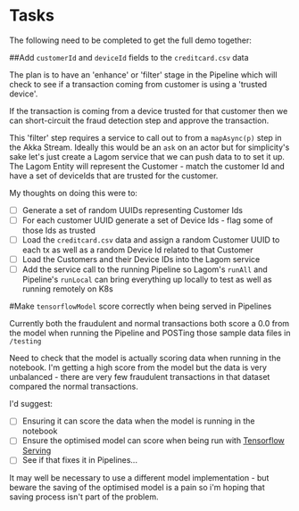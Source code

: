 # Tasks

The following need to be completed to get the full demo together:

##Add `customerId` and `deviceId` fields to the `creditcard.csv` data
   
The plan is to have an 'enhance' or 'filter' stage in the Pipeline which will check to see if a transaction coming from customer is using a 'trusted device'.
   
If the transaction is coming from a device trusted for that customer then we can short-circuit the fraud detection step and approve the transaction.
   
This 'filter' step requires a service to call out to from a `mapAsync(p)` step in the Akka Stream. Ideally this would be an `ask` on an actor but for simplicity's sake let's just create a Lagom service that we can push data to to set it up. The Lagom Entity will represent the Customer - match the customer Id and have a set of deviceIds that are trusted for the customer.

My thoughts on doing this were to:

- [ ] Generate a set of random UUIDs representing Customer Ids
- [ ] For each customer UUID generate a set of Device Ids - flag some of those Ids as trusted
- [ ] Load the `creditcard.csv` data and assign a random Customer UUID to each tx as well as a random Device Id related to that Customer
- [ ] Load the Customers and their Device IDs into the Lagom service
- [ ] Add the service call to the running Pipeline so Lagom's `runAll` and Pipeline's `runLocal` can bring everything up locally to test as well as running remotely on K8s 

#Make `tensorflowModel` score correctly when being served in Pipelines
 
 Currently both the fraudulent and normal transactions both score a 0.0 from the model when running the Pipeline and POSTing those sample data files in `/testing`
 
 Need to check that the model is actually scoring data when running in the notebook. I'm getting a high score from the model but the data is very unbalanced - there are very few fraudulent transactions in that dataset compared the normal transactions.
 
 I'd suggest:
 
 - [ ] Ensuring it can score the data when the model is running in the notebook
 - [ ] Ensure the optimised model can score when being run with [Tensorflow Serving](https://www.tensorflow.org/tfx/serving/docker)
 - [ ] See if that fixes it in Pipelines...
 
 It may well be necessary to use a different model implementation - but beware the saving of the optimised model is a pain so i'm hoping that saving process isn't part of the problem.
